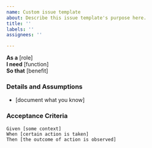```yaml
---
name: Custom issue template
about: Describe this issue template's purpose here.
title: ''
labels: ''
assignees: ''

---
```


**As a** [role]  
 **I need** [function]  
 **So that** [benefit]  
   
 ### Details and Assumptions
 * [document what you know]
   
 ### Acceptance Criteria  

 ```gherkin
 Given [some context]
 When [certain action is taken]
 Then [the outcome of action is observed]
 ```
